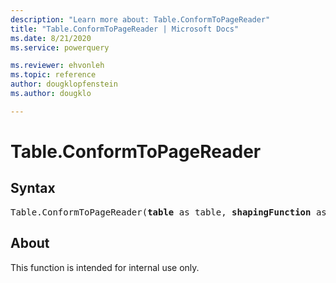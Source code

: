 ```yaml
---
description: "Learn more about: Table.ConformToPageReader"
title: "Table.ConformToPageReader | Microsoft Docs"
ms.date: 8/21/2020
ms.service: powerquery

ms.reviewer: ehvonleh
ms.topic: reference
author: dougklopfenstein
ms.author: dougklo

---
```

# Table.ConformToPageReader

## Syntax

<pre>
Table.ConformToPageReader(<b>table</b> as table, <b>shapingFunction</b> as function) as table
</pre>
  
## About  
This function is intended for internal use only.
